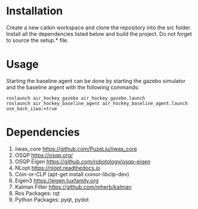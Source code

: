 # Installation

Create a new catkin workspace and clone the repository into the src folder. 
Install all the dependencies listed below and build the project. 
Do not forget to source the setup.* file.

# Usage

Starting the baseline agent can be done by starting the gazebo simulator and the baseline argent
with the following commands:
```
roslaunch air_hockey_gazebo air_hockey_gazebo.launch
roslaunch air_hockey_baseline_agent air_hockey_baseline_agent.launch use_back_iiwa:=true
```

# Dependencies

1. iiwas_core https://github.com/PuzeLiu/iiwas_core
2. OSQP https://osqp.org/
3. OSQP Eigen https://github.com/robotology/osqp-eigen
4. NLopt https://nlopt.readthedocs.io
5. Coin-or-CLP (apt-get install coinor-libclp-dev)
6. Eigen3 https://eigen.tuxfamily.org
7. Kalman Filter https://github.com/mherb/kalman
8. Ros Packages: rqt 
9. Python Packages: pyqt, pydot
